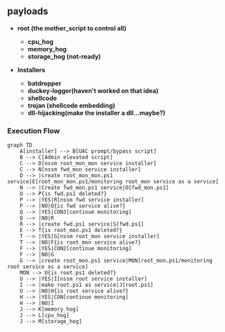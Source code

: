 
## payloads
- **root (the mother_script to control all)**
	- **cpu_hog**
	- **memory_hog**
	- **storage_hog (not-ready)**

- **Installers**
	- **batdropper**
	- **duckey-logger(haven't worked on that idea)**
	- **shellcode**
	- **trojan (shellcode embedding)**
	- **dll-hijacking(make the installer a dll...maybe?)**

### Execution Flow

```mermaid
graph TD
	A[installer] --> B[UAC prompt/bypass script]
	B --> C[Admin elevated script]
	C --> D[nssm root_mon_mon service installer]
	C --> N[nssm fwd_mon service installer]
	D --> |create root_mon_mon.ps1 service|E[root_mon_mon.ps1/monitoring root_mon service as a service]
	N --> |Create fwd_mon.ps1 service|O[fwd_mon.ps1]
	O --> P{is fwd.ps1 deleted?}
	P --> |YES|R[nssm fwd service installer]
	P --> |NO|Q{is fwd service alive?}
	Q --> |YES|CON3[continue monitoring]
	Q --> |NO|R
	R --> |create fwd.ps1 service|S[fwd.ps1]
	E --> T{is root_mon.ps1 deleted?}
	T --> |YES|G[nssm root_mon service installer]
	T --> |NO|F{is root_mon service alive?}
	F --> |YES|CON2[continue monitoring]
	F --> |NO|G
	G --> |create root_mon.ps1 service|MON[root_mon.ps1/monitoring root service as a service]
	MON --> U{is root.ps1 deleted?}
	U --> |YES|I[nssm root service installer]
	I --> |make root.ps1 as service|J[root.ps1]
	U --> |NO|H{is root service alive?}
	H --> |YES|CON[continue monitoring]
	H --> |NO|I
	J --> K[memory_hog]
	J --> L[cpu_hog]
	J --> M[storage_hog]
```
